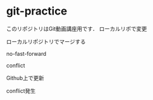 # git-practice
このリポジトリはGit動画講座用です．
ローカルリポで変更

ローカルリポジトリでマージする

no-fast-forward

conflict

Github上で更新

conflict発生





